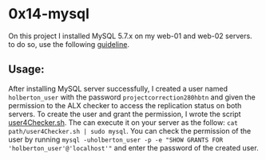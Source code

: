 # 0x14-mysql

On this project I installed MySQL 5.7.x on my web-01 and web-02 servers. to do so, use the following <a href="https://docs.google.com/document/d/1btVRofXP75Cj90_xq2x8AmzuMPOKq6D_Dt_SCDD6GrU/edit#heading=h.nu0sqigqw1o9">guideline</a>.

## Usage:
After installing MySQL server successfully, I created a user named `holberton_user` with the password `projectcorrection280hbtn` and given the permission to the ALX checker to access the replication status on both servers.
To create the user and grant the permission, I wrote the script <a href="https://github.com/MicrQ/alx-system_engineering-devops/blob/master/0x14-mysql/user4Checker.sh">user4Checker.sh</a>. The can execute it on your server as the follow:
`cat path/user4Checker.sh | sudo mysql`.
You can check the permission of the user by running `mysql -uholberton_user -p -e "SHOW GRANTS FOR 'holberton_user'@'localhost'"` and enter the password of the created user.